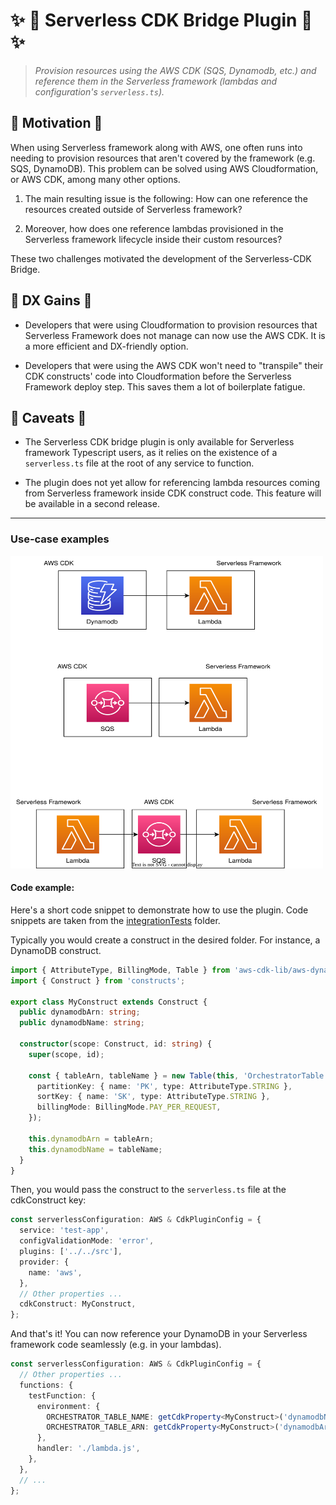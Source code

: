 # :sparkles: :rocket: Serverless CDK Bridge Plugin :rocket: :sparkles:

> _Provision resources using the AWS CDK (SQS, Dynamodb, etc.) and reference them in the Serverless framework (lambdas and configuration's `serverless.ts`)._

## :muscle: Motivation :muscle:

When using Serverless framework along with AWS, one often runs into needing to provision resources that aren't covered by the framework (e.g. SQS, DynamoDB). This problem can be solved using AWS Cloudformation, or AWS CDK, among many other options.

1. The main resulting issue is the following: How can one reference the resources created outside of Serverless framework?

2. Moreover, how does one reference lambdas provisioned in the Serverless framework lifecycle inside their custom resources?

These two challenges motivated the development of the Serverless-CDK Bridge.

## :gift: DX Gains :gift:

- Developers that were using Cloudformation to provision resources that Serverless Framework does not manage can now use the AWS CDK. It is a more efficient and DX-friendly option.

- Developers that were using the AWS CDK won't need to "transpile" their CDK constructs' code into Cloudformation before the Serverless Framework deploy step. This saves them a lot of boilerplate fatigue.

## :raised_hands: Caveats :raised_hands:

- The Serverless CDK bridge plugin is only available for Serverless framework Typescript users, as it relies on the existence of a `serverless.ts` file at the root of any service to function.

- The plugin does not yet allow for referencing lambda resources coming from Serverless framework inside CDK construct code. This feature will be available in a second release.

---

### Use-case examples

<img width="500" height="500" src="./static/lambda-sqs-lambda.drawio.svg"/>

#### Code example:

Here's a short code snippet to demonstrate how to use the plugin. Code snippets are taken from the [integrationTests](./integrationTests/) folder.

Typically you would create a construct in the desired folder. For instance, a DynamoDB construct.

```ts
import { AttributeType, BillingMode, Table } from 'aws-cdk-lib/aws-dynamodb';
import { Construct } from 'constructs';

export class MyConstruct extends Construct {
  public dynamodbArn: string;
  public dynamodbName: string;

  constructor(scope: Construct, id: string) {
    super(scope, id);

    const { tableArn, tableName } = new Table(this, 'OrchestratorTable', {
      partitionKey: { name: 'PK', type: AttributeType.STRING },
      sortKey: { name: 'SK', type: AttributeType.STRING },
      billingMode: BillingMode.PAY_PER_REQUEST,
    });

    this.dynamodbArn = tableArn;
    this.dynamodbName = tableName;
  }
}
```

Then, you would pass the construct to the `serverless.ts` file at the cdkConstruct key:

```ts
const serverlessConfiguration: AWS & CdkPluginConfig = {
  service: 'test-app',
  configValidationMode: 'error',
  plugins: ['../../src'],
  provider: {
    name: 'aws',
  },
  // Other properties ...
  cdkConstruct: MyConstruct,
};
```

And that's it! You can now reference your DynamoDB in your Serverless framework code seamlessly (e.g. in your lambdas).

```ts
const serverlessConfiguration: AWS & CdkPluginConfig = {
  // Other properties ...
  functions: {
    testFunction: {
      environment: {
        ORCHESTRATOR_TABLE_NAME: getCdkProperty<MyConstruct>('dynamodbName'),
        ORCHESTRATOR_TABLE_ARN: getCdkProperty<MyConstruct>('dynamodbArn'),
      },
      handler: './lambda.js',
    },
  },
  // ...
};
```
